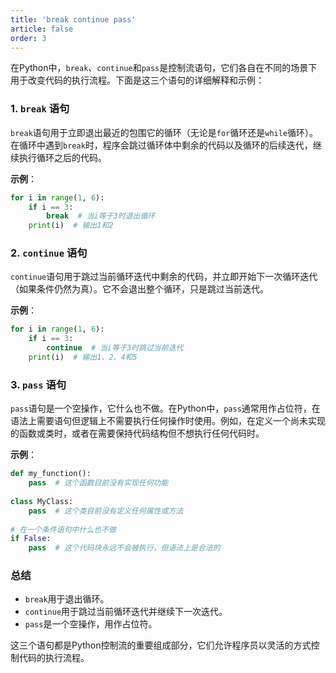 ```yaml
---
title: 'break continue pass'
article: false
order: 3
---
```


在Python中，`break`、`continue`和`pass`是控制流语句，它们各自在不同的场景下用于改变代码的执行流程。下面是这三个语句的详细解释和示例：

### 1. `break` 语句

`break`语句用于立即退出最近的包围它的循环（无论是`for`循环还是`while`循环）。在循环中遇到`break`时，程序会跳过循环体中剩余的代码以及循环的后续迭代，继续执行循环之后的代码。

**示例**：

```python
for i in range(1, 6):
    if i == 3:
        break  # 当i等于3时退出循环
    print(i)  # 输出1和2
```

### 2. `continue` 语句

`continue`语句用于跳过当前循环迭代中剩余的代码，并立即开始下一次循环迭代（如果条件仍然为真）。它不会退出整个循环，只是跳过当前迭代。

**示例**：

```python
for i in range(1, 6):
    if i == 3:
        continue  # 当i等于3时跳过当前迭代
    print(i)  # 输出1、2、4和5
```

### 3. `pass` 语句

`pass`语句是一个空操作，它什么也不做。在Python中，`pass`通常用作占位符，在语法上需要语句但逻辑上不需要执行任何操作时使用。例如，在定义一个尚未实现的函数或类时，或者在需要保持代码结构但不想执行任何代码时。

**示例**：

```python
def my_function():
    pass  # 这个函数目前没有实现任何功能
 
class MyClass:
    pass  # 这个类目前没有定义任何属性或方法
 
# 在一个条件语句中什么也不做
if False:
    pass  # 这个代码块永远不会被执行，但语法上是合法的
```

### 总结

- `break`用于退出循环。
- `continue`用于跳过当前循环迭代并继续下一次迭代。
- `pass`是一个空操作，用作占位符。

这三个语句都是Python控制流的重要组成部分，它们允许程序员以灵活的方式控制代码的执行流程。